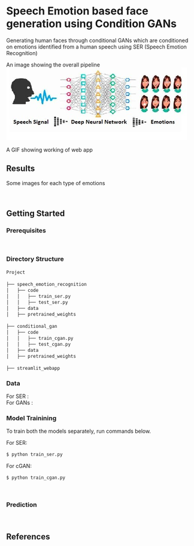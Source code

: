 # Speech Emotion based face generation using Condition GANs
Generating human faces through conditional GANs which are conditioned on emotions identified from a human speech using SER (Speech Emotion Recognition)

An image showing the overall pipeline
![alt text](images/ser_cover.jpeg 'ser')

A GIF showing working of web app

## Results

Some images for each type of emotions
 
<br/>

## Getting Started

### Prerequisites

<br/>

### Directory Structure
> 

    Project
    
    ├── speech_emotion_recognition
    │   ├── code
    │   │   ├── train_ser.py
    │   │   ├── test_ser.py
    │   ├── data
    │   ├── pretrained_weights
    
    ├── conditional_gan
    │   ├── code
    │   │   ├── train_cgan.py
    │   │   ├── test_cgan.py
    │   ├── data
    │   ├── pretrained_weights
    
    ├── streamlit_webapp

### Data
For SER : 
<br/>
For GANs : 
<br/>

### Model Trainining 

To train both the models separately, run commands below. 

For SER:
```bash
$ python train_ser.py
```

For cGAN:
```bash
$ python train_cgan.py
```
<br>

### Prediction

<br/>

## References

<br/>

